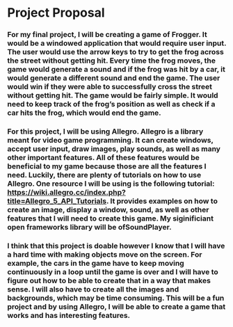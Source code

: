 # Project Proposal
###	For my final project, I will be creating a game of Frogger. It would be a windowed application that would require user input. The user would use the arrow keys to try to get the frog across the street without getting hit. Every time the frog moves, the game would generate a sound and if the frog was hit by a car, it would generate a different sound and end the game. The user would win if they were able to successfully cross the street without getting hit. The game would be fairly simple. It would need to keep track of the frog’s position as well as check if a car hits the frog, which would end the game.
  
###	For this project, I will be using Allegro. Allegro is a library meant for video game programming. It can create windows, accept user input, draw images, play sounds, as well as many other important features. All of these features would be beneficial to my game because those are all the features I need. Luckily, there are plenty of tutorials on how to use Allegro. One resource I will be using is the following tutorial: https://wiki.allegro.cc/index.php?title=Allegro_5_API_Tutorials. It provides examples on how to create an image, display a window, sound, as well as other features that I will need to create this game. My siginificiant open frameworks library will be ofSoundPlayer.
  
###	I think that this project is doable however I know that I will have a hard time with making objects move on the screen. For example, the cars in the game have to keep moving continuously in a loop until the game is over and I will have to figure out how to be able to create that in a way that makes sense. I will also have to create all the images and backgrounds, which may be time consuming. This will be a fun project and by using Allegro, I will be able to create a game that works and has interesting features. 
